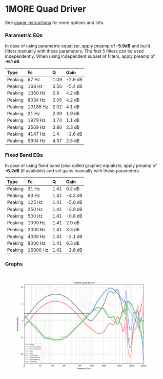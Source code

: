 # 1MORE Quad Driver
See [usage instructions](https://github.com/jaakkopasanen/AutoEq#usage) for more options and info.

### Parametric EQs
In case of using parametric equalizer, apply preamp of **-5.9dB** and build filters manually
with these parameters. The first 5 filters can be used independently.
When using independent subset of filters, apply preamp of **-6.1 dB**.

| Type    | Fc       |    Q | Gain    |
|:--------|:---------|:-----|:--------|
| Peaking | 67 Hz    | 1.09 | -2.9 dB |
| Peaking | 168 Hz   | 0.56 | -5.4 dB |
| Peaking | 1350 Hz  | 0.9  | 4.2 dB  |
| Peaking | 8034 Hz  | 3.05 | 4.2 dB  |
| Peaking | 10188 Hz | 2.02 | 4.1 dB  |
| Peaking | 21 Hz    | 2.39 | 1.9 dB  |
| Peaking | 1979 Hz  | 3.74 | 1.1 dB  |
| Peaking | 3569 Hz  | 3.86 | 2.3 dB  |
| Peaking | 4147 Hz  | 1.4  | -2.6 dB |
| Peaking | 5904 Hz  | 4.37 | 2.5 dB  |

### Fixed Band EQs
In case of using fixed band (also called graphic) equalizer, apply preamp of **-6.2dB**
(if available) and set gains manually with these parameters.

| Type    | Fc       |    Q | Gain    |
|:--------|:---------|:-----|:--------|
| Peaking | 31 Hz    | 1.41 | 0.2 dB  |
| Peaking | 63 Hz    | 1.41 | -4.3 dB |
| Peaking | 125 Hz   | 1.41 | -5.0 dB |
| Peaking | 250 Hz   | 1.41 | -3.9 dB |
| Peaking | 500 Hz   | 1.41 | -0.8 dB |
| Peaking | 1000 Hz  | 1.41 | 2.9 dB  |
| Peaking | 2000 Hz  | 1.41 | 3.3 dB  |
| Peaking | 4000 Hz  | 1.41 | -2.1 dB |
| Peaking | 8000 Hz  | 1.41 | 6.3 dB  |
| Peaking | 16000 Hz | 1.41 | -2.6 dB |

### Graphs
![](./1MORE%20Quad%20Driver.png)